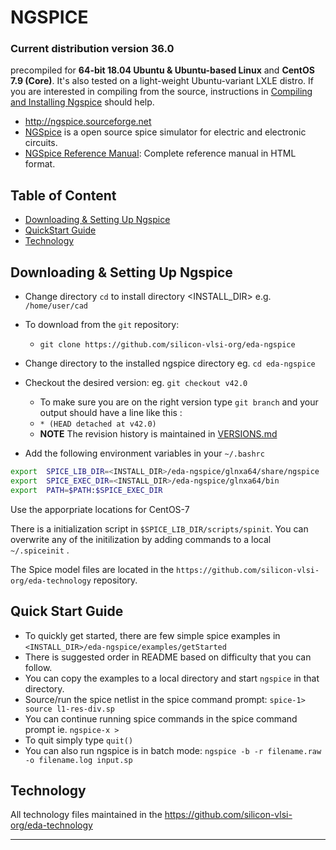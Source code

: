 # NGSPICE 
### Current distribution version 36.0 
precompiled for **64-bit 18.04 Ubuntu & Ubuntu-based Linux** and **CentOS 7.9 (Core)**. It's also tested on a light-weight Ubuntu-variant LXLE distro. If you are interested in compiling from the source, instructions in [Compiling and Installing Ngspice](ADMIN.md) should help.

- http://ngspice.sourceforge.net
- [NGSpice] is a open source spice simulator for electric and electronic circuits. 
- [NGSpice Reference Manual][NGSpiceMan]: Complete reference manual in HTML format.


## Table of Content
- [Downloading & Setting Up Ngspice](#downloading-&-setting-up-ngspice)
- [QuickStart Guide](#Quick-Start-Guide)
- [Technology](#Technology)

## Downloading & Setting Up Ngspice

- Change directory ```cd``` to install directory <INSTALL_DIR> e.g. ```/home/user/cad```
- To download from the ```git``` repository:
  - ```git clone https://github.com/silicon-vlsi-org/eda-ngspice```
- Change directory to the installed ngspice directory eg. ```cd eda-ngspice```
- Checkout the desired version: eg. ```git checkout v42.0```
  - To make sure you are on the right version type ```git branch``` and your output should have a line like this :
  - ```* (HEAD detached at v42.0)```
  - **NOTE** The revision history is maintained in [VERSIONS.md](VERSIONS.md)

- Add the following environment variables in your `~/.bashrc` 
```bash
export  SPICE_LIB_DIR=<INSTALL_DIR>/eda-ngspice/glnxa64/share/ngspice
export  SPICE_EXEC_DIR=<INSTALL_DIR>/eda-ngspice/glnxa64/bin
export  PATH=$PATH:$SPICE_EXEC_DIR
```
Use the apporpriate locations for CentOS-7

There is a initialization script in `$SPICE_LIB_DIR/scripts/spinit`. You can overwrite any of the initilization by adding commands to a local `~/.spiceinit` .

The Spice model files are located in the ```https://github.com/silicon-vlsi-org/eda-technology``` repository.

## Quick Start Guide

- To quickly get started, there are few simple spice examples in ```<INSTALL_DIR>/eda-ngspice/examples/getStarted```
- There is suggested order in README based on difficulty that you can follow.
- You can copy the examples to a local directory and start `ngspice` in that directory.
- Source/run the spice netlist in the spice command prompt: `spice-1> source l1-res-div.sp`
- You can continue running spice commands in the spice command prompt ie. `ngspice-x >`
- To quit simply type `quit()`
- You can also run ngspice is in batch mode: `ngspice -b -r filename.raw -o filename.log input.sp`

## Technology
All technology files maintained in the https://github.com/silicon-vlsi-org/eda-technology



* * *

[OpenRAM]:              https://openram.soe.ucsc.edu/
[OpenRAMgit]:           https://github.com/VLSIDA/OpenRAM 
[OpenRAMpaper]:         https://ieeexplore.ieee.org/document/7827670/
[SCMOS]:                https://www.mosis.com/files/scmos/scmos.pdf
[NGSpice]:              http://ngspice.sourceforge.net
[NGSpiceMan]:           http://ngspice.sourceforge.net/docs/ngspice-html-manual/manual.xhtml
[Magic]:                http://opencircuitdesign.com/magic/
[Netgen]:               http://opencircuitdesign.com/netgen/

